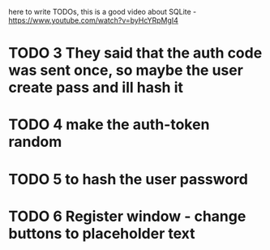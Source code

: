 here to write TODOs,
this is a good video about SQLite - https://www.youtube.com/watch?v=byHcYRpMgI4

# TODO 3 They said that the auth code was sent once, so maybe the user create pass and ill hash it
# TODO 4 make the auth-token random
# TODO 5 to hash the user password 
# TODO 6 Register window - change buttons to placeholder text
